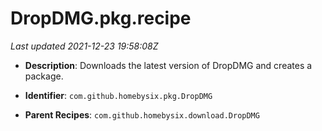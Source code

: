 # DropDMG.pkg.recipe

_Last updated 2021-12-23 19:58:08Z_

- **Description**: Downloads the latest version of DropDMG and creates a package.

- **Identifier**: `com.github.homebysix.pkg.DropDMG`

- **Parent Recipes**: `com.github.homebysix.download.DropDMG`
